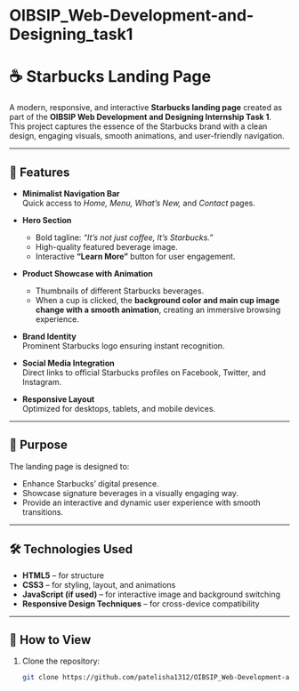 # OIBSIP_Web-Development-and-Designing_task1


# ☕ Starbucks Landing Page

A modern, responsive, and interactive **Starbucks landing page** created as part of the **OIBSIP Web Development and Designing Internship Task 1**.  
This project captures the essence of the Starbucks brand with a clean design, engaging visuals, smooth animations, and user-friendly navigation.

---

## 🌟 Features

- **Minimalist Navigation Bar**  
  Quick access to *Home, Menu, What’s New,* and *Contact* pages.

- **Hero Section**  
  - Bold tagline: *“It’s not just coffee, It’s Starbucks.”*  
  - High-quality featured beverage image.  
  - Interactive **“Learn More”** button for user engagement.

- **Product Showcase with Animation**  
  - Thumbnails of different Starbucks beverages.  
  - When a cup is clicked, the **background color and main cup image change with a smooth animation**, creating an immersive browsing experience.

- **Brand Identity**  
  Prominent Starbucks logo ensuring instant recognition.

- **Social Media Integration**  
  Direct links to official Starbucks profiles on Facebook, Twitter, and Instagram.

- **Responsive Layout**  
  Optimized for desktops, tablets, and mobile devices.

---

## 🎯 Purpose

The landing page is designed to:
- Enhance Starbucks’ digital presence.  
- Showcase signature beverages in a visually engaging way.  
- Provide an interactive and dynamic user experience with smooth transitions.  

---

## 🛠️ Technologies Used

- **HTML5** – for structure  
- **CSS3** – for styling, layout, and animations  
- **JavaScript (if used)** – for interactive image and background switching  
- **Responsive Design Techniques** – for cross-device compatibility  

---

## 🚀 How to View

1. Clone the repository:  
   ```bash
   git clone https://github.com/patelisha1312/OIBSIP_Web-Development-and-Designing_task1.git
